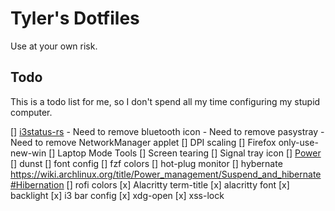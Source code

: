 Tyler's Dotfiles
================
Use at your own risk.

Todo
---------------------
This is a todo list for me, so I don't spend all my time configuring my stupid
computer.

[] [i3status-rs](https://github.com/greshake/i3status-rust)
    - Need to remove bluetooth icon
    - Need to remove pasystray
    - Need to remove NetworkManager applet
[] DPI scaling
[] Firefox only-use-new-win
[] Laptop Mode Tools
[] Screen tearing
[] Signal tray icon
[] [Power](https://wiki.archlinux.org/title/Power_management#Power_management_with_systemd)
[] dunst
[] font config
[] fzf colors
[] hot-plug monitor
[] hybernate https://wiki.archlinux.org/title/Power_management/Suspend_and_hibernate#Hibernation
[] rofi colors
[x] Alacritty term-title
[x] alacritty font
[x] backlight
[x] i3 bar config
[x] xdg-open
[x] xss-lock
